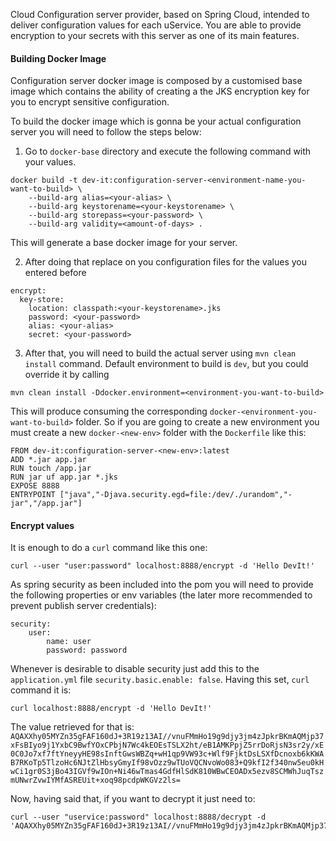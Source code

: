 Cloud Configuration server provider, based on Spring Cloud, intended to deliver configuration values for each uService.
You are able to provide encryption to your secrets with this server as one of its main features.

#### Building Docker Image
Configuration server docker image is composed by a customised base image which contains the ability of creating a
the JKS encryption key for you to encrypt sensitive configuration.

To build the docker image which is gonna be your actual configuration server you will need to follow the steps below:
1) Go to `docker-base` directory and execute the following command with your values.

```
docker build -t dev-it:configuration-server-<environment-name-you-want-to-build> \
    --build-arg alias=<your-alias> \
    --build-arg keystorename=<your-keystorename> \
    --build-arg storepass=<your-password> \
    --build-arg validity=<amount-of-days> .
```
This will generate a base docker image for your server.

2) After doing that replace on you configuration files for the values you entered before

```
encrypt:
  key-store:
    location: classpath:<your-keystorename>.jks
    password: <your-password>
    alias: <your-alias>
    secret: <your-password>
```

3) After that, you will need to build the actual server using `mvn clean install` command. Default environment to build is `dev`, but you could
override it by calling

```
mvn clean install -Ddocker.environment=<environment-you-want-to-build>
```

This will produce consuming the corresponding `docker-<environment-you-want-to-build>` folder. So if you are going to create a new environment you must create a new
`docker-<new-env>` folder with the `Dockerfile` like this:

```
FROM dev-it:configuration-server-<new-env>:latest
ADD *.jar app.jar
RUN touch /app.jar
RUN jar uf app.jar *.jks
EXPOSE 8888
ENTRYPOINT ["java","-Djava.security.egd=file:/dev/./urandom","-jar","/app.jar"]
```

#### Encrypt values
It is enough to do a `curl` command like this one:

```
curl --user "user:password" localhost:8888/encrypt -d 'Hello DevIt!'
```

As spring security as been included into the pom you will need to provide the following properties or env variables (the later more recommended to prevent publish server credentials):

```
security:
    user:
        name: user
        password: password
```
Whenever is desirable to disable security just add this to the `application.yml` file `security.basic.enable: false`. Having
this set, `curl` command it is:

```
curl localhost:8888/encrypt -d 'Hello DevIt!'
```

The value retrieved for that is: `AQAXXhy05MYZn35gFAF160dJ+3R19z13AI//vnuFMmHo19g9djy3jm4zJpkrBKmAQMjp37xFsBIyo9j1YxbC9BwfYOxCPbjN7Wc4kEOEsTSLX2ht/eB1AMKPpjZ5rrDoRjsN3sr2y/xE0C0Jo7xf7ftYneyyHE98sInftGwsWBZq+wH1qp9VW93c+Wlf9FjktDsLSXfDcnoxb6kKWAB7RKoTp5TlzoHc6NJtZlHbsyGmyIf98vOzz9wTUoVQCNvoWo083+Q9kfI2f340nw5eu0kHwCi1gr0S3jBo43IGVf9wIOn+Ni46wTmas4GdfHlSdK810WBwCEOADx5ezv8SCMWhJuqTszmUNwrZvwIYMfASREUit+xoq98pcdpWKGVz2ls=`

Now, having said that, if you want to decrypt it just need to:

```
curl --user "uservice:password" localhost:8888/decrypt -d 'AQAXXhy05MYZn35gFAF160dJ+3R19z13AI//vnuFMmHo19g9djy3jm4zJpkrBKmAQMjp37xFsBIyo9j1YxbC9BwfYOxCPbjN7Wc4kEOEsTSLX2ht/eB1AMKPpjZ5rrDoRjsN3sr2y/xE0C0Jo7xf7ftYneyyHE98sInftGwsWBZq+wH1qp9VW93c+Wlf9FjktDsLSXfDcnoxb6kKWAB7RKoTp5TlzoHc6NJtZlHbsyGmyIf98vOzz9wTUoVQCNvoWo083+Q9kfI2f340nw5eu0kHwCi1gr0S3jBo43IGVf9wIOn+Ni46wTmas4GdfHlSdK810WBwCEOADx5ezv8SCMWhJuqTszmUNwrZvwIYMfASREUit+xoq98pcdpWKGVz2ls='
```